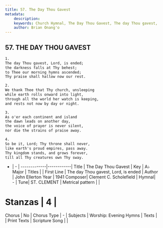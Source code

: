 ```yaml
---
title: 57. The Day Thou Gavest
metadata:
    description: 
    keywords: Church Hymnal, The Day Thou Gavest, The day Thou gavest, Lord, is ended, 
    author: Brian Onang'o
---
```



## 57. THE DAY THOU GAVEST

```txt
1.
The day Thou gavest, Lord, is ended;
the darkness falls at Thy behest;
to Thee our morning hymns ascended;
Thy praise shall hallow now our rest.

2.
We thank Thee that Thy church, unsleeping
while earth rolls onward into light,
through all the world her watch is keeping,
and rests not now by day or night.

3.
As o'er each continent and island
the dawn leads on another day,
the voice of prayer is never silent,
nor die the strains of praise away.

4.
So be it, Lord; Thy throne shall never,
like earth's proud empires, pass away.
Thy kingdom stands, and grows forever,
till all Thy creatures own Thy sway.

```

- |   -  |
-------------|------------|
Title | The Day Thou Gavest |
Key | A♭ Major |
Titles |  |
First Line | The day Thou gavest, Lord, is ended |
Author | John Ellerton
Year | 1941
Composer| Clement C. Scholefield |
Hymnal|  - |
Tune| ST. CLEMENT |
Metrical pattern | |
# Stanzas | 4 |
Chorus | No |
Chorus Type | - |
Subjects | Worship: Evening Hymns |
Texts |  |
Print Texts | 
Scripture Song |  |
  
